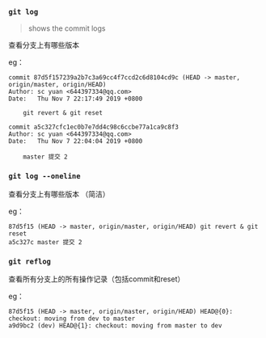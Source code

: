 ### `git log`

> shows the commit logs

查看分支上有哪些版本

eg：
```
commit 87d5f157239a2b7c3a69cc4f7ccd2c6d8104cd9c (HEAD -> master, origin/master, origin/HEAD)
Author: sc yuan <644397334@qq.com>
Date:   Thu Nov 7 22:17:49 2019 +0800

    git revert & git reset

commit a5c327cfc1ec0b7e7dd4c98c6ccbe77a1ca9c8f3
Author: sc yuan <644397334@qq.com>
Date:   Thu Nov 7 22:04:04 2019 +0800

    master 提交 2
```

### `git log --oneline`

查看分支上有哪些版本 （简洁）

eg：
```
87d5f15 (HEAD -> master, origin/master, origin/HEAD) git revert & git reset
a5c327c master 提交 2
```


### `git reflog`

查看所有分支上的所有操作记录（包括commit和reset）

eg：
```
87d5f15 (HEAD -> master, origin/master, origin/HEAD) HEAD@{0}: checkout: moving from dev to master
a9d9bc2 (dev) HEAD@{1}: checkout: moving from master to dev
```